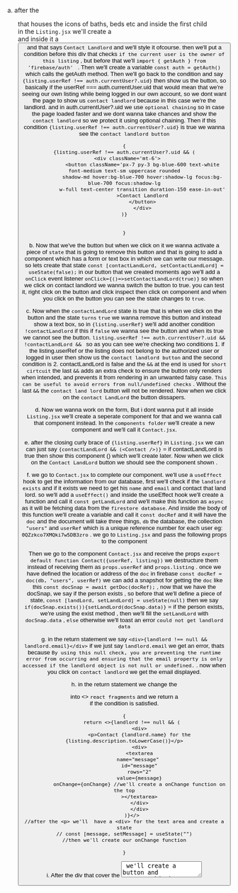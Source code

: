 a. after the <ul> that houses the icons of baths, beds etc and inside the first child <div> in the `Listing.jsx` we'll create a <div> and inside it a <button> and that says `Contact Landlord` and we'll style it ofcourse. then we'll put a condition before this div that checks `if the current user is the owner of this listing` , but before that we'll `import { getAuth } from 'firebase/auth' ` . Then we'll create a variable `const auth = getAuth()` which calls the getAuth method. Then we'll go back to the condition and say `{listing.userRef !== auth.currentUser?.uid}` then show us the button, so basically if the userRef === auth.currentUser.uid that would mean that we're seeing our own listing while being logged in our own account, so we dont want the page to show us `contact landlord` because in this case we're the landlord. and in auth.currentUser?.uid we use `optional chaining` so in case the page loaded faster and we dont wanna take chances and show the `contact landlord` so we protect it using optional chaining.
Then if this condition `{listing.userRef !== auth.currentUser?.uid}` is true we wanna see the `contact landlord button`
```
{
{listing.userRef !== auth.currentUser?.uid && (
     <div className='mt-6'>   
            <button className='px-7 py-3 bg-blue-600 text-white font-medium text-sm uppercase rounded
            shadow-md hover:bg-blue-700 hover:shadow-lg focus:bg-blue-700 focus:shadow-lg
            w-full text-center transition duration-150 ease-in-out'
            >Contact Landlord
            </button>
            </div>
)}


}
```

b. Now that we've the button but when we click on it we wanna activate a piece of `state` that is going to remove this button and that is going to add a component which has a form or text box in which we can write our message.
so lets create that state `const [contactLandLord, setContactLandLord] = useState(false);` in our button that we created moments ago we'll add a `onClick` event listener `onClick={()=>setContactLandLord(true)}` so when we click on contact landlord we wanna switch the button to true. you can test it, right click on the button and click inspect then click on component and when you click on the button you can see the state changes to `true`. 

c. Now when the `contactLandLord` state is true that is when we click on the button and the state `turns` `true` we wanna remove this button and instead show a text box, so in `{listing.userRef}` we'll add another condition `!contactLandlord` if this if `false` we wanna see the button and when its true we cannot see the button.
`listing.userRef !== auth.currentUser?.uid && !contactLandLord && ` so as you can see we're checking two conditions 1. if the listing.userRef or the listing does not belong to the authorized user or logged in user then show us the `contact landlord button` and the second condition is 2. contactLandLord is false and the `&&` at the end is used for `short cirtcuit` the last `&&` adds an extra check to ensure the button only renders when intended, and prevents it from rendering in an unwanted falsy case. `This can be useful to avoid errors from null/undefined checks` . Without the last `&&` the `contact land lord` button will not be rendered.
Now when we click on the `contact LandLord` the button dissapers.

d. Now we wanna work on the form, But i dont wanna put it all inside `Listing.jsx` we'll create a seperate component for that and we wanna call that component instead. In the `components folder` we'll create a new component and we'll call it `Contact.jsx`.

e. after the closing curly brace of `{listing.userRef}` in `Listing.jsx` we can can just say `{contactLandLord && (<Contact />)}` = if contactLandLord is true then show this component (<Contact/>) which we'll create later. Now when we click on the `Contact LandLord` button we should see the component shown .

f. we go to `Contact.jsx` to complete our component. we'll use a `useEffect` hook to get the information from our database, first we'll check if the `landlord exists` and if it exists we need to get his `name` and `email`  and contact that land lord. so we'll add a `useEffect()` and inside the useEffect hook we'll create a function and call it `const getLandLord` and we'll make this function as `async` as it will be fetching data from the `firestore database`. And inside the body of this function we'll create a variable and call it `const docRef` and it will have the `doc` and the document will take three things, `db` the database, the collection `"users"` and `userRef` which is a unique reference number for each user eg: `0QZzkco7XMQki7w5DB3zro` . we go to `Listing.jsx` and pass the following props to the component 
<Contact
userRef={listing.userRef}
listing={listing}
 />

Then we go to the component `Contact.jsx` and receive the props `export default function Contact({userRef, listing})` we destructure them instead of receiving them as `props.userRef` and `props.listing` . once we have defined the location or address of the `doc` in firebase `const docRef = doc(db, "users", userRef)` we can add a snapshot for getting the `doc` like this `const docSnap = await getDoc(docRef);` , now that we have the docSnap, we say if the person exists , so before that we'll define a piece of state, `const [landLord, setLandLord] = useState(null)` then we say `if(docSnap.exists()){setLandLord(docSnap.data)}` = if the person exists, we're using the exist method , then we'll fill the `setLandLord` with `docSnap.data` , `else` otherwise we'll toast an error `could not get landlord data`

g. in the return statement we say `<div>{landlord !== null && landlord.email}</div>` if we just say `landlord.email` we get an error, thats because `By using this null check, you are preventing the runtime error from occurring and ensuring that the email property is only accessed if the landlord object is not null or undefined.` . now when you click on `contact landlord` we get the email displayed.

h. in the return statement we change the <div> into <> `react fragments` and we return a <div> if the condition is satisfied.
```
{
     return <>{landlord !== null && (
          <div>
          <p>Contact {landlord.name} for the {listing.description.toLowerCase()}</p>
          <div>
          <textarea
          name="message" 
          id="message"
          rows="2"
          value={message}
          onChange={onChange} //we'll create a onChange function on the top
          ></textarea>
          </div>
          </div>
     )}</>
//after the <p> we'll  have a <div> for the text area and create a state
// const [message, setMessage] = useState("")
//then we'll create our onChange function

}
```

i. After the div that cover the <textarea> we'll create a button and we want this button to redirect the person so that we can message the landlord, so we'll use an anchor tag and the button will be inside the anchor tag see the code below

```
{
      <a
        href={`mailto:${landlord.email}?Subject=${listing.description}&body=${message}`}
        >
          <button>Send Message</button>

        </a>
}
```

now when you click on `send message` button it will direct you to your default mail.

i. next we'll style all those buttons etc. but first we'll adding a margin to our ul list in `Listing.jsx` then we'll style our <textarea> and then we'll style our <button>

j. then go the the div that houses this code `{listing.description} - $ {listing.offer ? 
              listing.discountedPrice.toString().replace(/\B(?=(\d{3})+(?!\d))/g, ',') :
              listing.regularPrice.toString().replace(/\B(?=(\d{3})+(?!\d))/g, ',')`
and make its class to be just with one property `w-full` remove all other properties. the reason we removed `h-[200px] lg-[400px]` is that we wanna make this to be seen as one unit

finally add everything to git hub
git add . = git add all
git commit -m "create the landlord contact component"
git push